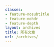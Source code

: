 ```yaml
---
classes:
- feature-nosubtitle
- feature-nohdr
- feature-depth
layout: archives
title: 所有文章
url: /archives/
---
```

